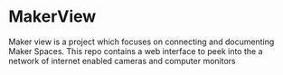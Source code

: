 # MakerView
Maker view is a project which focuses on connecting and documenting Maker Spaces. 
This repo contains a web interface to peek into the a network of internet enabled cameras and computer monitors
